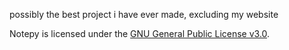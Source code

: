 possibly the best project i have ever made, excluding my website

Notepy is licensed under the [GNU General Public License v3.0](license.txt).
